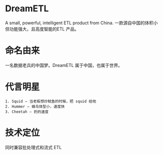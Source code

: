 # DreamETL
A small, powerful, intelligent ETL product from China.
一款源自中国的体积小但功能强大，且高度智能的ETL 产品。
# 命名由来
一名数据老兵的中国梦。DreamETL 属于中国，也属于世界。
# 代言明星
    1. Squid — 当老板想炒鱿鱼的时候，把 squid 给他
    2. Hummer — 蜂鸟体型小，速度快
    3. Cheetah — 豹的速度
# 技术定位
同时兼容批处理式和流式 ETL